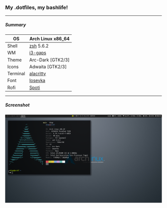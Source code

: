 ### My .dotfiles, my bashlife!
---
##### Summary
| OS       | Arch Linux x86_64 |
| -------- | ----------------- |
| Shell    | [zsh](https://github.com/zsh-users/zsh) 5.6.2         |
| WM       | [i3-gaps](https://github.com/Airblader/i3)           |
| Theme    | Arc-Dark [GTK2/3] |
| Icons    | Adwaita [GTK2/3]  |
| Terminal | [alacritty](https://github.com/jwilm/alacritty)        |
| Font     | [Iosevka](https://be5invis.github.io/Iosevka/)           |
| Rofi     | [Spoti](https://github.com/dvogt23/dotfiles/blob/master/config/rofi/spoti.rasi)           |
---
##### Screenshot
![Screenshot][screenshot]

[screenshot]: screenshot.png "Screenshot"
